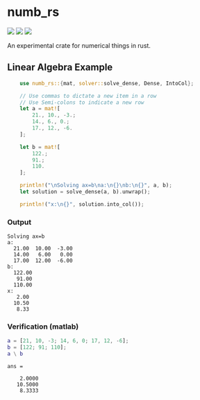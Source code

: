 # numb_rs

![](https://img.shields.io/github/license/MrGibus/numb_rs) ![](https://img.shields.io/crates/v/numb_rs) ![](https://img.shields.io/github/last-commit/MrGibus/numb_rs)

An experimental crate for numerical things in rust.

## Linear Algebra Example
```rust
    use numb_rs::{mat, solver::solve_dense, Dense, IntoCol};

    // Use commas to dictate a new item in a row
    // Use Semi-colons to indicate a new row
    let a = mat![
        21., 10., -3.;
        14., 6., 0.;
        17., 12., -6.
    ];

    let b = mat![
        122.;
        91.;
        110.
    ];

    println!("\nSolving ax=b\na:\n{}\nb:\n{}", a, b);
    let solution = solve_dense(a, b).unwrap();

    println!("x:\n{}", solution.into_col());
```

### Output
```
Solving ax=b
a:
  21.00  10.00  -3.00
  14.00   6.00   0.00
  17.00  12.00  -6.00
b:
  122.00
   91.00
  110.00
x:
   2.00
  10.50
   8.33
```

### Verification (matlab)
```matlab
a = [21, 10, -3; 14, 6, 0; 17, 12, -6];
b = [122; 91; 110];
a \ b
```
```
ans =

    2.0000
   10.5000
    8.3333
```
